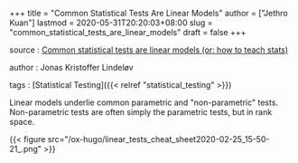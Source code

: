 +++
title = "Common Statistical Tests Are Linear Models"
author = ["Jethro Kuan"]
lastmod = 2020-05-31T20:20:03+08:00
slug = "common_statistical_tests_are_linear_models"
draft = false
+++

source
: [Common statistical tests are linear models (or: how to
teach stats)](https://lindeloev.github.io/tests-as-linear/)

author
: Jonas Kristoffer Lindeløv

tags
: [Statistical Testing]({{< relref "statistical_testing" >}})

Linear models underlie common parametric and "non-parametric" tests.
Non-parametric tests are often simply the parametric tests, but in
rank space.

{{< figure src="/ox-hugo/linear_tests_cheat_sheet2020-02-25_15-50-21_.png" >}}
